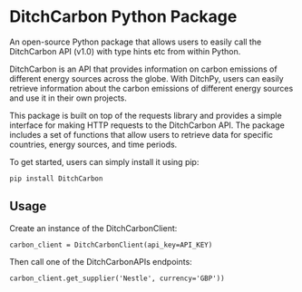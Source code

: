 # DitchCarbon Python Package

An open-source Python package that allows users to easily call the DitchCarbon API (v1.0) with type hints etc from within Python.

DitchCarbon is an API that provides information on carbon emissions of different energy sources across the globe. With DitchPy, users can easily retrieve information about the carbon emissions of different energy sources and use it in their own projects.

This package is built on top of the requests library and provides a simple interface for making HTTP requests to the DitchCarbon API. The package includes a set of functions that allow users to retrieve data for specific countries, energy sources, and time periods.

To get started, users can simply install it using pip:

```
pip install DitchCarbon
```

## Usage

Create an instance of the DitchCarbonClient:

```
carbon_client = DitchCarbonClient(api_key=API_KEY)
```

Then call one of the DitchCarbonAPIs endpoints:

```
carbon_client.get_supplier('Nestle', currency='GBP'))
```


